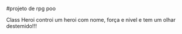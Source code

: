 #projeto de rpg poo

Class Heroi controi um heroi com nome, força e nivel e tem um olhar destemido!!!

